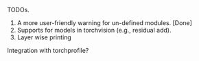 TODOs.

1. A more user-friendly warning for un-defined modules. [Done]
2. Supports for models in torchvision (e.g., residual add).
3. Layer wise printing

Integration with torchprofile?